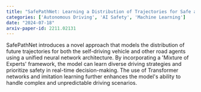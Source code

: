 ```yaml
---
title: "SafePathNet: Learning a Distribution of Trajectories for Safe and Comfortable Autonomous Driving"
categories: ['Autonomous Driving', 'AI Safety', 'Machine Learning']
date: "2024-07-18"
arxiv-paper-id: 2211.02131
---
```

SafePathNet introduces a novel approach that models the distribution of future trajectories for both the self-driving vehicle and other road agents using a unified neural network architecture. By incorporating a 'Mixture of Experts' framework, the model can learn diverse driving strategies and prioritize safety in real-time decision-making. The use of Transformer networks and imitation learning further enhances the model's ability to handle complex and unpredictable driving scenarios.
